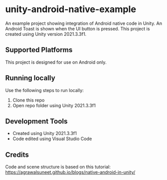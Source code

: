 # unity-android-native-example

An example project showing integration of Android native code in Unity. An Android Toast is shown when the UI button is pressed. This project is created using Unity version 2021.3.3f1.

## Supported Platforms
This project is designed for use on Android only.

## Running locally
Use the following steps to run locally:
1. Clone this repo
2. Open repo folder using Unity 2021.3.3f1

## Development Tools
- Created using Unity 2021.3.3f1
- Code edited using Visual Studio Code

## Credits
Code and scene structure is based on this tutorial:
https://agrawalsuneet.github.io/blogs/native-android-in-unity/
